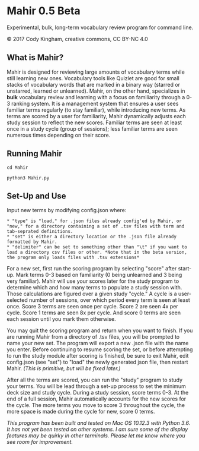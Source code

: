 # Mahir 0.5 Beta

Experimental, bulk, long-term vocabulary review program for command line.

© 2017 Cody Kingham, creative commons, CC BY-NC 4.0

## What is Mahir?

Mahir is designed for reviewing large amounts of vocabulary terms while still learning new ones. Vocabulary tools like Quizlet are good for small stacks of vocabulary words that are marked in a binary way (starred or unstarred, learned or unlearned). Mahir, on the other hand, specializes in **bulk** vocabulary review and learning with a focus on familiarity through a 0-3 ranking system. It is a management system that ensures a user sees familiar terms regularly (to stay familiar), while introducing new terms. As terms are scored by a user for familiarity, Mahir dynamically adjusts each study session to reflect the new scores. Familiar terms are seen at least once in a study cycle (group of sessions); less familiar terms are seen numerous times depending on their score.


## Running Mahir
`cd Mahir`

`python3 Mahir.py`

## Set-Up and Use

Input new terms by modifying config.json where:

	* "type" is "load," for .json files already config'ed by Mahir, or "new," for a directory containing a set of .tsv files with term and tab-seprated definitions.
	* "set" is either a directory location or the .json file already formatted by Mahir.
	* "delimiter" can be set to something other than "\t" if you want to load a directory csv files or other. *Note that in the beta version, the program only loads files with .tsv extensions*

For a new set, first run the scoring program by selecting "score" after start-up. Mark terms 0-3 based on familiarity (0 being unlearned and 3 being very familiar). Mahir will use your scores later for the study program to determine which and how many terms to populate a study session with. Those calculations are figured over a given study "cycle." A cycle is a user-selected number of sessions, over which period every term is seen at least once. Score 3 terms are seen once per cycle. Score 2 are seen 4x per cycle. Score 1 terms are seen 8x per cycle. And score 0 terms are seen each session until you mark them otherwise.

You may quit the scoring program and return when you want to finish. If you are running Mahir from a directory of .tsv files, you will be prompted to name your new set. The program will export a new .json file with the name you enter. Before continuing to resume scoring the set, or before attempting to run the study module after scoring is finished, be sure to exit Mahir, edit config.json (see "set") to "load" the newly generated json file, then restart Mahir. *(This is primitive, but will be fixed later.)* 

After all the terms are scored, you can run the "study" program to study your terms. You will be lead through a set-up process to set the minimum deck size and study cycle. During a study session, score terms 0-3. At the end of a full session, Mahir automatically accounts for the new scores for the cycle. The more terms you move to score 3 throughout the cycle, the more space is made during the cycle for new, score 0 terms.

*This program has been built and tested on Mac OS 10.12.3 with Python 3.6. It has not yet been tested on other systems. I am sure some of the display features may be quirky in other terminals. Please let me know where you see room for improvement.*